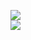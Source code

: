 [![](https://img.shields.io/badge/Made%20With-Github%20Spray-lightgrey.svg?style=for-the-badge&logo=github)](https://github.com/Annihil/github-spray#21644)  
[![](https://i.imgur.com/2DrTn0Z.gif)](https://github.com/Annihil/github-spray)